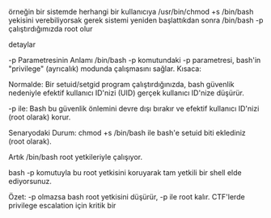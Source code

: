 örneğin bir sistemde herhangi bir kullanıcıya
/usr/bin/chmod +s /bin/bash yekisini verebiliyorsak 
gerek sistemi yeniden başlattıkdan sonra /bin/bash -p çalıştırdığımızda root olur 

detaylar


-p Parametresinin Anlamı
/bin/bash -p komutundaki -p parametresi, bash'in "privilege" (ayrıcalık) modunda çalışmasını sağlar. Kısaca:

Normalde: Bir setuid/setgid program çalıştırdığınızda, bash güvenlik nedeniyle efektif kullanıcı ID'nizi (UID) gerçek kullanıcı ID'nize düşürür.

-p ile: Bash bu güvenlik önlemini devre dışı bırakır ve efektif kullanıcı ID'nizi (root olarak) korur.

Senaryodaki Durum:
chmod +s /bin/bash ile bash'e setuid biti eklediniz (root olarak).

Artık /bin/bash root yetkileriyle çalışıyor.

bash -p komutuyla bu root yetkisini koruyarak tam yetkili bir shell elde ediyorsunuz.

Özet: -p olmazsa bash root yetkisini düşürür, -p ile root kalır. CTF'lerde privilege escalation için kritik bir
